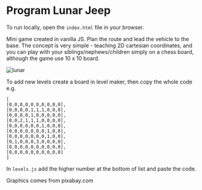 # Program Lunar Jeep

To run locally, open the `index.html` file in your browser.

Mini game created in vanilla JS. Plan the route and lead the vehicle to the base. The concept is very simple - teaching 2D cartesian coordinates, and you can play with your siblings/nephews/children simply on a chess board, although the game use 10 x 10 board.

![lunar](https://user-images.githubusercontent.com/71113600/213906118-1f5741ba-0582-4970-ba7f-26d1b5c73dc9.png)


To add new levels create a board in level maker, then copy the whole code e.g.

```
[
[0,0,0,0,0,0,0,0,0,0],
[0,0,0,0,1,1,1,0,0,0],
[0,0,0,0,1,0,0,0,0,0],
[0,0,2,1,1,1,0,0,0,0],
[0,0,0,0,0,0,1,0,0,0],
[0,0,0,0,0,0,0,1,0,0],
[0,0,0,0,0,0,0,1,0,0],
[0,1,0,0,0,3,0,0,0,0],
[0,0,0,0,0,0,0,0,0,0],
[0,0,0,0,0,0,0,0,0,0]
]
```

In `levels.js` add the higher number at the bottom of list and paste the code.

Graphics comes from pixabay.com
